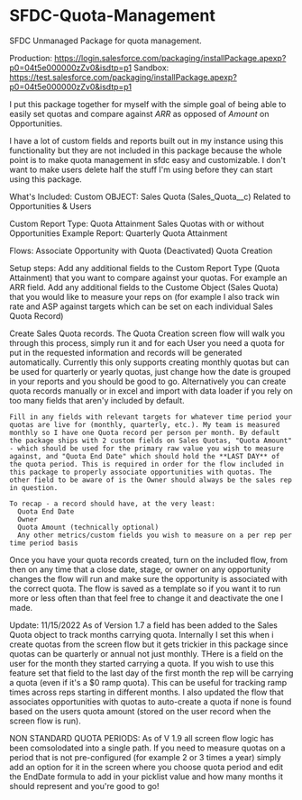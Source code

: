 # SFDC-Quota-Management
SFDC Unmanaged Package for quota management.

Production: https://login.salesforce.com/packaging/installPackage.apexp?p0=04t5e000000zZv0&isdtp=p1
Sandbox: https://test.salesforce.com/packaging/installPackage.apexp?p0=04t5e000000zZv0&isdtp=p1


I put this package together for myself with the simple goal of being able to easily set quotas and compare against *ARR* as opposed of *Amount* on Opportunities. 

I have a lot of custom fields and reports built out in my instance using this functionality but they are not included in this package because the whole point is to make quota management in sfdc easy and customizable. I don't want to make users delete half the stuff I'm using before they can start using this package.

What's Included:
  Custom OBJECT:      Sales Quota (Sales_Quota__c)
                      Related to Opportunities & Users
                  
  Custom Report Type: Quota Attainment
                      Sales Quotas with or without Opportunities
  Example Report:     Quarterly Quota Attainment
  
  Flows:              Associate Opportunity with Quota (Deactivated)
                      Quota Creation	
  
Setup steps:
  Add any additional fields to the Custom Report Type (Quota Attainment) that you want to compare against your quotas. For example an ARR field.
  Add any additional fields to the Custome Object (Sales Quota) that you would like to measure your reps on (for example I also track win rate and ASP against targets which can be set on each individual Sales Quota Record)
  
  Create Sales Quota records.
    The Quota Creation screen flow will walk you through this process, simply run it and for each User you need a quota for put in the requested information and records will be generated automatically. Currently this only supports creating monthly quotas but can be used for quarterly or yearly quotas, just change how the date is grouped in your reports and you should be good to go. Alternatively you can create quota records manually or in excel and import with data loader if you rely on too many fields that aren'y included by default.

    Fill in any fields with relevant targets for whatever time period your quotas are live for (monthly, quarterly, etc.). My team is measured monthly so I have one Quota record per person per month. By default the package ships with 2 custom fields on Sales Quotas, "Quota Amount" - which should be used for the primary raw value you wish to measure against, and "Quota End Date" which should hold the **LAST DAY** of the quota period. This is required in order for the flow included in this package to properly associate opportunities with quotas. The other field to be aware of is the Owner should always be the sales rep in question. 
    
    To recap - a record should have, at the very least:
      Quota End Date
      Owner
      Quota Amount (technically optional)
      Any other metrics/custom fields you wish to measure on a per rep per time period basis

Once you have your quota records created, turn on the included flow, from then on any time that a close date, stage, or owner on any opportunity changes the flow will run and make sure the opportunity is associated with the correct quota. The flow is saved as a template so if you want it to run more or less often than that feel free to change it and deactivate the one I made. 

Update: 11/15/2022
As of Version 1.7 a field has been added to the Sales Quota object to track months carrying quota. Internally I set this when i create quotas from the screen flow but it gets trickier in this package since quotas can be quarterly or annual not just monthly. THere is a field on the user for the month they started carrying a quota. If you wish to use this feature set that field to the last day of the first month the rep will be carrying a quota (even if it's a $0 ramp quota). This can be useful for tracking ramp times across reps starting in different months. I also updated the flow that associates opportunities with quotas to auto-create a quota if none is found based on the users quota amount (stored on the user record when the screen flow is run).

NON STANDARD QUOTA PERIODS:
As of V 1.9 all screen flow logic has been comsolodated into a single path. If you need to measure quotas on a period that is not pre-configured (for example 2 or 3 times a year) simply add an option for it in the screen where you choose quota period and edit the EndDate formula to add in your picklist value and how many months it should represent and you're good to go!
